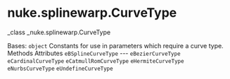 # nuke.splinewarp.CurveType
_class _nuke.splinewarp.CurveType

Bases: `object`
Constants for use in parameters which require a curve type.
Methods
Attributes
`eBSplineCurveType` ---
`eBezierCurveType`
`eCardinalCurveType`
`eCatmullRomCurveType`
`eHermiteCurveType`
`eNurbsCurveType`
`eUndefineCurveType`